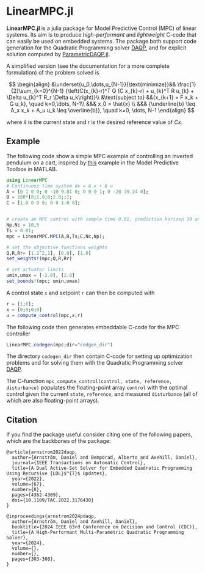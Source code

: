# **LinearMPC.jl**
**LinearMPC.jl** is a julia package for Model Predictive Control (MPC) of linear systems. Its aim is to produce _high-performant_ and _lightweight_ C-code that can easily be used on embedded systems. The package both support code generation for the Quadratic Programming solver [DAQP](https://github.com/darnstrom/daqp), and for explicit solution computed by [ParametricDAQP.jl](https://github.com/darnstrom/ParametricDAQP.jl). 

A simplified version (see the documentation for a more complete formulation) of the problem solved is

$$
\begin{align}
        &\underset{u_0,\dots,u_{N-1}}{\text{minimize}}&& \frac{1}{2}\sum_{k=0}^{N-1} {\left(C(x_{k}-r)^T Q (C x_{k}-r) + u_{k}^T R u_{k} + \Delta u_{k}^T R_r \Delta u_k\right)}\\
        &\text{subject to} &&{x_{k+1} = F x_k + G u_k}, \quad k=0,\dots, N-1\\
        &&& x_0 = \hat{x} \\
        &&& {\underline{b} \leq A_x x_k + A_u u_k  \leq \overline{b}}, \quad k=0, \dots, N-1
        \end{align}
$$

where $\hat{x}$ is the current state and $r$ is the desired reference value of $Cx$.


## Example 
The following code show a simple MPC example of controlling an inverted pendulum on a cart, inspired by [this](https://se.mathworks.com/help/mpc/ug/mpc-control-of-an-inverted-pendulum-on-a-cart.html) example in the Model Predictive Toolbox in MATLAB.
```julia
using LinearMPC
# Continuous time system dx = A x + B u
A = [0 1 0 0; 0 -10 9.81 0; 0 0 0 1; 0 -20 39.24 0]; 
B = 100*[0;1.0;0;2.0;;];
C = [1.0 0 0 0; 0 0 1.0 0];


# create an MPC control with sample time 0.01, prediction horizon 10 and control horizon 5 
Np,Nc = 10,5
Ts = 0.01;
mpc = LinearMPC.MPC(A,B,Ts;C,Nc,Np);

# set the objective functions weights
Q,R,Rr= [1.2^2,1], [0.0], [1.0]
set_weights!(mpc;Q,R,Rr)

# set actuator limits
umin,umax = [-2.0], [2.0]
set_bounds!(mpc; umin,umax)
```

A control state `x` and setpoint `r` can then be computed with 
```julia
r = [1;0];
x = [0;0;0;0]
u = compute_control(mpc,x;r)
```

The following code then generates embeddable C-code for the MPC controller
```julia
LinearMPC.codegen(mpc;dir="codgen_dir")
```
The directory `codegen_dir` then contain C-code for setting up optimization problems and for solving them with the Quadratic Programming solver [DAQP](https://github.com/darnstrom/daqp).

The C-function `mpc_compute_control(control, state, reference, disturbance)` populates the floating-point array `control` with the optimal control given the current `state`, `reference`, and measured `disturbance` (all of which are also floating-point arrays).


## Citation
If you find the package useful consider citing one of the following papers, which are the backbones of the package: 
```
@article{arnstrom2022daqp,
  author={Arnström, Daniel and Bemporad, Alberto and Axehill, Daniel},
  journal={IEEE Transactions on Automatic Control},
  title={A Dual Active-Set Solver for Embedded Quadratic Programming Using Recursive {LDL}$^{T}$ Updates},
  year={2022},
  volume={67},
  number={8},
  pages={4362-4369},
  doi={10.1109/TAC.2022.3176430}
}
```

```
@inproceedings{arnstrom2024pdaqp,
  author={Arnström, Daniel and Axehill, Daniel},
  booktitle={2024 IEEE 63rd Conference on Decision and Control (CDC)}, 
  title={A High-Performant Multi-Parametric Quadratic Programming Solver}, 
  year={2024},
  volume={},
  number={},
  pages={303-308},
}
```
